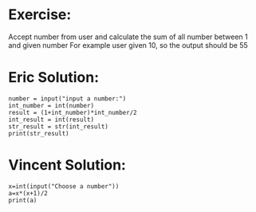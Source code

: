 # Exercise:

Accept number from user and calculate the sum of all number between 1 and given number
For example user given 10, so the output should be 55

# Eric Solution:

```
number = input("input a number:")
int_number = int(number)
result = (1+int_number)*int_number/2
int_result = int(result)
str_result = str(int_result)
print(str_result)
```

# Vincent Solution:

```
x=int(input("Choose a number"))
a=x*(x+1)/2
print(a)
```
